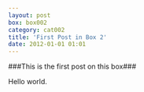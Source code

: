 ```yaml
---
layout: post
box: box002
category: cat002
title: 'First Post in Box 2'
date: 2012-01-01 01:01
---
```

###This is the first post on this box###

Hello world.


